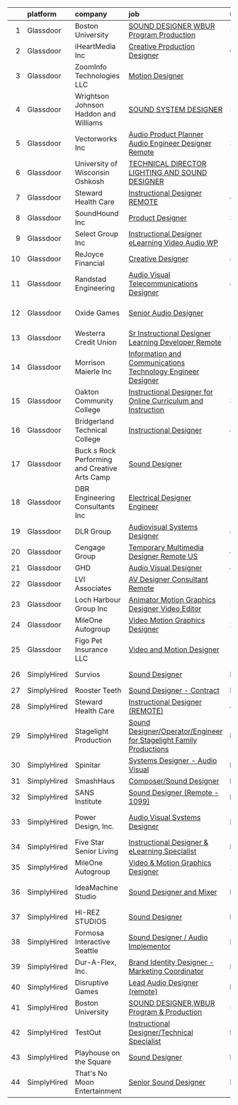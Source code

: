 

|    | platform    | company                                       | job                                                                                                                                                                                                                                                                                                                                                                                                                                                                                                                                                                                                                                                                                                                                                                                                                                                                                                                                                                                                                                               | update_time   | location                 |
|---:|:------------|:----------------------------------------------|:--------------------------------------------------------------------------------------------------------------------------------------------------------------------------------------------------------------------------------------------------------------------------------------------------------------------------------------------------------------------------------------------------------------------------------------------------------------------------------------------------------------------------------------------------------------------------------------------------------------------------------------------------------------------------------------------------------------------------------------------------------------------------------------------------------------------------------------------------------------------------------------------------------------------------------------------------------------------------------------------------------------------------------------------------|:--------------|:-------------------------|
|  1 | Glassdoor   | Boston University                             | [SOUND DESIGNER WBUR Program   Production](https://www.glassdoor.com/partner/jobListing.htm?pos=107&ao=1136043&s=58&guid=000001815bd4e4beaa7ca4a931822fac&src=GD_JOB_AD&t=SR&vt=w&ea=1&cs=1_efff3256&cb=1655103088060&jobListingId=1007924968056&jrtk=3-0-1g5dt9p7cr0ev801-1g5dt9p7kjor2800-84c0475997f88b77-)                                                                                                                                                                                                                                                                                                                                                                                                                                                                                                                                                                                                                                                                                                                                    | 5d            | Boston, MA               |
|  2 | Glassdoor   | iHeartMedia  Inc                              | [Creative Production Designer](https://www.glassdoor.com/partner/jobListing.htm?pos=115&ao=1136043&s=58&guid=000001815bd4e4beaa7ca4a931822fac&src=GD_JOB_AD&t=SR&vt=w&cs=1_7e22f292&cb=1655103088061&jobListingId=1007921252997&jrtk=3-0-1g5dt9p7cr0ev801-1g5dt9p7kjor2800-eeacc4e59b3d9e51-)                                                                                                                                                                                                                                                                                                                                                                                                                                                                                                                                                                                                                                                                                                                                                     | 6d            | Pennsylvania             |
|  3 | Glassdoor   | ZoomInfo Technologies LLC                     | [Motion Designer](https://www.glassdoor.com/partner/jobListing.htm?pos=124&ao=1136043&s=58&guid=000001815bd4e4beaa7ca4a931822fac&src=GD_JOB_AD&t=SR&vt=w&ea=1&cs=1_2f600aa5&cb=1655103088062&jobListingId=1007913940850&jrtk=3-0-1g5dt9p7cr0ev801-1g5dt9p7kjor2800-59a9213266ad93f4-)                                                                                                                                                                                                                                                                                                                                                                                                                                                                                                                                                                                                                                                                                                                                                             | 10d           | Waltham, MA              |
|  4 | Glassdoor   | Wrightson  Johnson  Haddon  and Williams      | [SOUND SYSTEM DESIGNER](https://www.glassdoor.com/partner/jobListing.htm?pos=109&ao=1136043&s=58&guid=000001815bd4e4beaa7ca4a931822fac&src=GD_JOB_AD&t=SR&vt=w&cs=1_7f864538&cb=1655103088060&jobListingId=1007923645576&jrtk=3-0-1g5dt9p7cr0ev801-1g5dt9p7kjor2800-23e9966a73b23ae1-)                                                                                                                                                                                                                                                                                                                                                                                                                                                                                                                                                                                                                                                                                                                                                            | 5d            | Dallas, TX               |
|  5 | Glassdoor   | Vectorworks Inc                               | [Audio Product Planner  Audio Engineer Designer  Remote ](https://www.glassdoor.com/partner/jobListing.htm?pos=125&ao=1136043&s=58&guid=000001815bd4e4beaa7ca4a931822fac&src=GD_JOB_AD&t=SR&vt=w&cs=1_de1e7ed0&cb=1655103088062&jobListingId=1007930384927&jrtk=3-0-1g5dt9p7cr0ev801-1g5dt9p7kjor2800-88e5fa4b537c3986-)                                                                                                                                                                                                                                                                                                                                                                                                                                                                                                                                                                                                                                                                                                                          | 3d            | United States            |
|  6 | Glassdoor   | University of Wisconsin   Oshkosh             | [TECHNICAL DIRECTOR  LIGHTING AND SOUND DESIGNER](https://www.glassdoor.com/partner/jobListing.htm?pos=112&ao=1136043&s=58&guid=000001815bd4e4beaa7ca4a931822fac&src=GD_JOB_AD&t=SR&vt=w&cs=1_7c7731a0&cb=1655103088061&jobListingId=1007913710734&jrtk=3-0-1g5dt9p7cr0ev801-1g5dt9p7kjor2800-47e557860f41eadd-)                                                                                                                                                                                                                                                                                                                                                                                                                                                                                                                                                                                                                                                                                                                                  | 10d           | Oshkosh, WI              |
|  7 | Glassdoor   | Steward Health Care                           | [Instructional Designer  REMOTE ](https://www.glassdoor.com/partner/jobListing.htm?pos=102&ao=1110586&s=58&guid=000001815bd4e4beaa7ca4a931822fac&src=GD_JOB_AD&t=SR&vt=w&ea=1&cs=1_07fe079a&cb=1655103088060&jobListingId=1007925932234&cpc=61B26E8FEFFA679F&jrtk=3-0-1g5dt9p7cr0ev801-1g5dt9p7kjor2800-02597bcc53a2475b--6NYlbfkN0A4M523GJqWUlSJ3f3W0Xz5IDoEwLvoFVVSZVTfd6Xt1wPSsWadzx0aKR2eitokC40ZSkiImhFURZeJfB0Sowq9MMxSNFA7Ue8pxby-SLo-8gFKm-vUTGeErd7eNMnTCSSuyOJWOFSPq-C7wu7SwLnZAnczYjvWbDBpN6DVLikMGEeVUBspbREHwevZLRApv1XEXUgqFyO-6XCyoXT23V1s5delAqRIvXLDG9olcA5vyqTd4pbsTErtX2CgT8I6bCRyHpaexvqHjXISOL-_SHc-pAh-2aqH7m0P44LTEzZ8CYZgzQw7P6Curqjv90ArEUBlHHmYAIKurIAC5t3k0LWDS6lD6PuPZQCvg_KjWbz4WLYUhYoyaaO2Y-kVDQlMTPP4qwRBV4dl55vpraRhZ_DpP_5HTHhcl-RSbn_C0LEciSLRjuGBmGAOXR-8T-mTHk1hpi_nLOEvf0jolpSUs7S6gOyX8ai5G-Jx1ugS6PFMYommHDwH_96BEaOdHdMaMj-vIowAJQY_cqbHhuVFcvp8fjJIByiu2ls%3D)                                                                                                                                          | 4d            | Dallas, TX               |
|  8 | Glassdoor   | SoundHound Inc                                | [Product Designer](https://www.glassdoor.com/partner/jobListing.htm?pos=114&ao=1136043&s=58&guid=000001815bd4e4beaa7ca4a931822fac&src=GD_JOB_AD&t=SR&vt=w&ea=1&cs=1_9ab6653b&cb=1655103088061&jobListingId=1007929512366&jrtk=3-0-1g5dt9p7cr0ev801-1g5dt9p7kjor2800-f232bbb2a8d4fb09-)                                                                                                                                                                                                                                                                                                                                                                                                                                                                                                                                                                                                                                                                                                                                                            | 3d            | Santa Clara, CA          |
|  9 | Glassdoor   | Select Group Inc                              | [Instructional Designer  eLearning  Video Audio    WP](https://www.glassdoor.com/partner/jobListing.htm?pos=103&ao=1110586&s=58&guid=000001815bd4e4beaa7ca4a931822fac&src=GD_JOB_AD&t=SR&vt=w&ea=1&cs=1_1813f0d7&cb=1655103088060&jobListingId=1007903268547&cpc=2F2C49D632A77FE0&jrtk=3-0-1g5dt9p7cr0ev801-1g5dt9p7kjor2800-39581e54060a3f5e--6NYlbfkN0Bcn-ADAbRvyrq3DH3YqD1gQOSfU_zTPvvfh0XXiz3pBAa41gXbEVBKQgVaXyt5edI9xpEckj9uk8nnprzQzSH_s5FsNM5FRNr_JquSitccFFapohcJI9tnK_eWm1cT3wRTS5uG3k5LhnBQqIJNJ3OxfuJQgM2YbBrHmLYxkTY2f3hC4dan70ur_aR5EJ_ffrcBjVYjLQ1_lhhbLwiZrZrcVcBf-g8_Z9gixhckmEUxeLpZeT0Ln3XQitbEzmbESWEKmXuabTFv0QglHkDgqCh4B-32cn1QpjBKjmFVkXoew1dN4vmMs1_Ad3NpU9SIEyJFlinl8Oa_JEqcRSELF_yijI-cdrDu9N4RolFVBboEuWKR1rG55JfZjJfdZDZGf2bFIro3XOwCAekSnfGGsqa6BSM9s6fWmcWfVrWyR3seOXbhWWgDHaTnNePocEjmmvqyhx35YRW4ApeYzsnDtpfnG82TLlxw08A1rcdGoJCkfe0Oc0jIFecqHvf7I-wNMOtPeHmF-fYh_g%3D%3D)                                                                                                                                       | 13d           | White Plains, NY         |
| 10 | Glassdoor   | ReJoyce Financial                             | [Creative Designer](https://www.glassdoor.com/partner/jobListing.htm?pos=120&ao=1136043&s=58&guid=000001815bd4e4beaa7ca4a931822fac&src=GD_JOB_AD&t=SR&vt=w&ea=1&cs=1_b775aabc&cb=1655103088061&jobListingId=1007926479112&jrtk=3-0-1g5dt9p7cr0ev801-1g5dt9p7kjor2800-236922997392ca8c-)                                                                                                                                                                                                                                                                                                                                                                                                                                                                                                                                                                                                                                                                                                                                                           | 4d            | Carmel, IN               |
| 11 | Glassdoor   | Randstad Engineering                          | [Audio Visual Telecommunications Designer](https://www.glassdoor.com/partner/jobListing.htm?pos=106&ao=1110586&s=58&guid=000001815bd4e4beaa7ca4a931822fac&src=GD_JOB_AD&t=SR&vt=w&ea=1&cs=1_8c4d4544&cb=1655103088060&jobListingId=1007926164854&cpc=451933188B21919D&jrtk=3-0-1g5dt9p7cr0ev801-1g5dt9p7kjor2800-bf0f69d714cd2536--6NYlbfkN0BDx217eft1lC7uqItkaModCFPNh_e0lnHdKkvEJecXwu4gIqA7CFTnXnpT3oVx67286KIAz8q3AuRXZM8aSC859V6dX9iukZgmhoE4OaIlSvaYcUzJskbQcNpPAvE2ZVnaXgB5Xvk6qkrTVBY0apOrFAPHiKiK6LxYsbxOYNcOLlaTcM-LBAMzCGWCDjzMoI8wCrIHo0TO1dVbu5F1Vb1C05vCzCCue8iEDNS7B649NJbzpxaD5sFOhnyKUEa8FL9CWFyH80AZabeIv2e3deesfcn2JM7gdy1d_v9lJEjljAQg7GFyX_Q9JmzTGUZpvUQF8hIAD0DtP7GaUUhUPXkqWGrJecWO2gEvJZa7ERUT671e2UP4rg7DaLmVhda9T3iD753Kv1ZbdzcuL-lUWimwpfIlI5ANdKjrjrJP_ULO2mYLIrQ2h3Gk8ukpWPM15ABOEyhI_zY2Kp2xWpsslycdt0dcdXZ-AIvvosSTF6B6Wx5jgED-9Ee8yO36MURp78Xam_kJL4__XuSiZmb0eZ0VVnTxgXsoASiQ4WiFbZDWq2DpulB-juBFCx9Z62MnsCklcGsTWwcZs3KH8Fkk5b-M9zQuk7pmiYcpBd69kJaOsBTbSUqBZbPBrsAuVJA31AD_oLu7iKXPMbsaRMdWjxT8Qb2TuMfUV48%3D) | 4d            | Charlotte, NC            |
| 12 | Glassdoor   | Oxide Games                                   | [Senior Audio Designer](https://www.glassdoor.com/partner/jobListing.htm?pos=108&ao=1136043&s=58&guid=000001815bd4e4beaa7ca4a931822fac&src=GD_JOB_AD&t=SR&vt=w&cs=1_9f67653b&cb=1655103088060&jobListingId=1007933459234&jrtk=3-0-1g5dt9p7cr0ev801-1g5dt9p7kjor2800-f2a44b8014161263-)                                                                                                                                                                                                                                                                                                                                                                                                                                                                                                                                                                                                                                                                                                                                                            | 1d            | Lutherville Timonium, MD |
| 13 | Glassdoor   | Westerra Credit Union                         | [Sr Instructional Designer   Learning Developer    Remote ](https://www.glassdoor.com/partner/jobListing.htm?pos=122&ao=1136043&s=58&guid=000001815bd4e4beaa7ca4a931822fac&src=GD_JOB_AD&t=SR&vt=w&ea=1&cs=1_1e501363&cb=1655103088062&jobListingId=1007924870977&jrtk=3-0-1g5dt9p7cr0ev801-1g5dt9p7kjor2800-cf1000d9824a0b22-)                                                                                                                                                                                                                                                                                                                                                                                                                                                                                                                                                                                                                                                                                                                   | 5d            | Denver, CO               |
| 14 | Glassdoor   | Morrison Maierle Inc                          | [Information and Communications Technology Engineer Designer](https://www.glassdoor.com/partner/jobListing.htm?pos=123&ao=1136043&s=58&guid=000001815bd4e4beaa7ca4a931822fac&src=GD_JOB_AD&t=SR&vt=w&ea=1&cs=1_8dc0a0b2&cb=1655103088062&jobListingId=1007907517652&jrtk=3-0-1g5dt9p7cr0ev801-1g5dt9p7kjor2800-d91e932d1539b555-)                                                                                                                                                                                                                                                                                                                                                                                                                                                                                                                                                                                                                                                                                                                 | 12d           | Missoula, MT             |
| 15 | Glassdoor   | Oakton Community College                      | [Instructional Designer for Online Curriculum and Instruction](https://www.glassdoor.com/partner/jobListing.htm?pos=119&ao=1136043&s=58&guid=000001815bd4e4beaa7ca4a931822fac&src=GD_JOB_AD&t=SR&vt=w&cs=1_89960aee&cb=1655103088061&jobListingId=1007929480700&jrtk=3-0-1g5dt9p7cr0ev801-1g5dt9p7kjor2800-cd577b95de694795-)                                                                                                                                                                                                                                                                                                                                                                                                                                                                                                                                                                                                                                                                                                                     | 3d            | Skokie, IL               |
| 16 | Glassdoor   | Bridgerland Technical College                 | [Instructional Designer](https://www.glassdoor.com/partner/jobListing.htm?pos=117&ao=1136043&s=58&guid=000001815bd4e4beaa7ca4a931822fac&src=GD_JOB_AD&t=SR&vt=w&ea=1&cs=1_60f5fb9b&cb=1655103088061&jobListingId=1007926173581&jrtk=3-0-1g5dt9p7cr0ev801-1g5dt9p7kjor2800-6a4299b31c4434bb-)                                                                                                                                                                                                                                                                                                                                                                                                                                                                                                                                                                                                                                                                                                                                                      | 4d            | Logan, UT                |
| 17 | Glassdoor   | Buck s Rock Performing and Creative Arts Camp | [Sound Designer](https://www.glassdoor.com/partner/jobListing.htm?pos=101&ao=1110586&s=58&guid=000001815bd4e4beaa7ca4a931822fac&src=GD_JOB_AD&t=SR&vt=w&ea=1&cs=1_d9403b10&cb=1655103088059&jobListingId=1007913743299&cpc=214153447B1391FC&jrtk=3-0-1g5dt9p7cr0ev801-1g5dt9p7kjor2800-fda9162bb6400c2a--6NYlbfkN0BdDHiSlq2TKVYTvK036ioTcRDjelCKzvFOpLFiF--0icOI5c6ey-PCyPjnyBY5c8fZcJqUYjwOeux_9Bd2q4ZWOjBYTAptUXtv0PeBCsiGVQgxmxWvOUkJfYOmXchKHjBw12etcBibk3Gx7khGP9lf2n8GTuP67MAVhzLC0Hf5LlXtMh2lLfcnS1GFmi4LSE54bKrxNQtlHgkbYU98yhouRIHBxUWrxuf5Njpt-gyFx_FaH5wfs4YY9MTYAtsI0RaDfaw8VPRcLTfpQJ_8DSNqyT1dQJudwBYI1f20RHg5cR8RrB5B3hjgiU7OtT7M5ynGVPFL5-Y276PeX78SsMvFIoTILt9KZ3a3eM3s9mTNqjl70qjOssIjNNVoRnsx9EraxrKhCClPxnf9EvVEWtCQcBs3NdM2E4BS1mSlBjfbfFzjNWeha8prnbXS1M-RRQ0qkLZpsXRvvDIHrIshHUlV29XIQT5fSmDER56IEnOSKwVTDVirjUU7ia9nl_lZbeg%3D)                                                                                                                                                                                           | 10d           | New Milford, CT          |
| 18 | Glassdoor   | DBR Engineering Consultants  Inc              | [Electrical Designer  Engineer](https://www.glassdoor.com/partner/jobListing.htm?pos=121&ao=1136043&s=58&guid=000001815bd4e4beaa7ca4a931822fac&src=GD_JOB_AD&t=SR&vt=w&ea=1&cs=1_c2d2b41a&cb=1655103088061&jobListingId=1007906003015&jrtk=3-0-1g5dt9p7cr0ev801-1g5dt9p7kjor2800-511f3b7a72d4ba7a-)                                                                                                                                                                                                                                                                                                                                                                                                                                                                                                                                                                                                                                                                                                                                               | 12d           | Houston, TX              |
| 19 | Glassdoor   | DLR Group                                     | [Audiovisual Systems Designer](https://www.glassdoor.com/partner/jobListing.htm?pos=118&ao=1136043&s=58&guid=000001815bd4e4beaa7ca4a931822fac&src=GD_JOB_AD&t=SR&vt=w&ea=1&cs=1_a1cd7c9c&cb=1655103088061&jobListingId=1007927665291&jrtk=3-0-1g5dt9p7cr0ev801-1g5dt9p7kjor2800-b1ddd4143b1dbc43-)                                                                                                                                                                                                                                                                                                                                                                                                                                                                                                                                                                                                                                                                                                                                                | 4d            | Cleveland, OH            |
| 20 | Glassdoor   | Cengage Group                                 | [Temporary Multimedia Designer   Remote   US](https://www.glassdoor.com/partner/jobListing.htm?pos=113&ao=1136043&s=58&guid=000001815bd4e4beaa7ca4a931822fac&src=GD_JOB_AD&t=SR&vt=w&cs=1_c25e2a50&cb=1655103088061&jobListingId=1007927072712&jrtk=3-0-1g5dt9p7cr0ev801-1g5dt9p7kjor2800-2d410e12b93926ee-)                                                                                                                                                                                                                                                                                                                                                                                                                                                                                                                                                                                                                                                                                                                                      | 4d            | California               |
| 21 | Glassdoor   | GHD                                           | [Audio Visual Designer](https://www.glassdoor.com/partner/jobListing.htm?pos=110&ao=1136043&s=58&guid=000001815bd4e4beaa7ca4a931822fac&src=GD_JOB_AD&t=SR&vt=w&cs=1_dc58794d&cb=1655103088061&jobListingId=1007926334808&jrtk=3-0-1g5dt9p7cr0ev801-1g5dt9p7kjor2800-e9f1dfbecaeb74c7-)                                                                                                                                                                                                                                                                                                                                                                                                                                                                                                                                                                                                                                                                                                                                                            | 4d            | Chantilly, VA            |
| 22 | Glassdoor   | LVI Associates                                | [AV Designer Consultant   Remote](https://www.glassdoor.com/partner/jobListing.htm?pos=105&ao=1110586&s=58&guid=000001815bd4e4beaa7ca4a931822fac&src=GD_JOB_AD&t=SR&vt=w&ea=1&cs=1_36d7255b&cb=1655103088060&jobListingId=1007902281389&cpc=B101C867B3EF2D75&jrtk=3-0-1g5dt9p7cr0ev801-1g5dt9p7kjor2800-bdefb74de81cbfb2--6NYlbfkN0Ac1dQX5O4bM0SP6UJQV27qUKlsnOLo2dFi0v4Kq4pXXbjTLEo__hQoSrdIWdjrjGBBoHg_2x591zFCTEw8E2xuMOARvu0fPJud6JaJkbgHgsQ8ADXHssBw8Vjlwel8f65TBaDOwzbdauwr2ExdaBQy5N59saOK8_Y-1cplKefzBYv7vmCZKGOkX-vPqSGFN88u32btgwpMqZOc4N4O2YANa3BDj7p9yGrosMCOPvve4up1FJUIj1d-DIHxIQHdg5SjYOYeL0mI7B7UyAVKjadDyKM9TCLg7twjZh8MMeChNWKv6mQ9bgMElKimDRfm8zkBkF_MpJQQzS67OR2pYsdP9ToygU1Ngue3-iNzzxCZUUAbo1kqsAGOP-k5d-hlELhI1veDhL0p0RvVQTIX72R5aRqSiekBjy0nwvbNA2FWV0czBlZZ_n8qpe4lfW8ZOUx-eJWIB3Z0MuaYfC3h38w-4_Gf_bmNqFwFXNbrQ7eJXvBXmGMGltLKkXHBAgRHJpLPyl01Uh0Jzog-ZS_PNqZnPVbUFt7p6EcWQxwS8nRJ2ioJ97onOvLU)                                                                                                                        | 13d           | Virginia                 |
| 23 | Glassdoor   | Loch Harbour Group  Inc                       | [Animator Motion Graphics Designer Video Editor](https://www.glassdoor.com/partner/jobListing.htm?pos=116&ao=1136043&s=58&guid=000001815bd4e4beaa7ca4a931822fac&src=GD_JOB_AD&t=SR&vt=w&ea=1&cs=1_d3cb8da9&cb=1655103088061&jobListingId=1007928302098&jrtk=3-0-1g5dt9p7cr0ev801-1g5dt9p7kjor2800-b9e4656ec5b7bd8a-)                                                                                                                                                                                                                                                                                                                                                                                                                                                                                                                                                                                                                                                                                                                              | 3d            | Washington, DC           |
| 24 | Glassdoor   | MileOne Autogroup                             | [Video   Motion Graphics Designer](https://www.glassdoor.com/partner/jobListing.htm?pos=104&ao=1110586&s=58&guid=000001815bd4e4beaa7ca4a931822fac&src=GD_JOB_AD&t=SR&vt=w&ea=1&cs=1_abfbbf7a&cb=1655103088060&jobListingId=1007931641702&cpc=4B86475FAF393599&jrtk=3-0-1g5dt9p7cr0ev801-1g5dt9p7kjor2800-96aa8ee13af71365--6NYlbfkN0Bii_hTsqRVa7uUqaTs0PsVA21y3i7df6Sg35RrZp58QeVefzG2i4qDomAGdoZiIGEqD252X_f7FR5e2RxNz2Fl3RjyQRPWLu6lN3TkboAKfsqMCwjXisRZZt_xReWckdnZ59bCheABxAO7P2jia8SLObK3J5IXf0GHr0FfJhwgJAv1V3aItazBjlLSZMaHcFzepVjMsZWISqzOzXgH6fKo8W_q8uE2inufq8DvxQsziLsA1-MfdoVoxb4d2wr7EyNxqvdb9BXw-ZHehcVd6rRlJ4T2c1RlUYBp21_CZz_s_-pTUv55tam3UhvZwRkny7h6eC5_KUfOdHopuTQY84wyiyCiLmb81FJB3C-HuZzjN-qGkOJ9Cl0fnJTkfZT_tPJ1fzxYUIlxnC9eDz2G5eczdP-IIerduQEQ_Mb1_qg6Hmlrm86d0VYpU49YxW0cunpoPgNsle1F9bPmk1HlQGGmjA5g3cAbiMlWyruXt86QMURtFCrayhsKBEejN6XVmm19UfSyxucxem1MmVRcqP29nWAqjwo28LyJtHaaD1PruA%3D%3D)                                                                                                                           | 2d            | Towson, MD               |
| 25 | Glassdoor   | Figo Pet Insurance LLC                        | [Video and Motion Designer](https://www.glassdoor.com/partner/jobListing.htm?pos=111&ao=1136043&s=58&guid=000001815bd4e4beaa7ca4a931822fac&src=GD_JOB_AD&t=SR&vt=w&cs=1_b740de62&cb=1655103088061&jobListingId=1007913812537&jrtk=3-0-1g5dt9p7cr0ev801-1g5dt9p7kjor2800-282af4d3aef0ea6e-)                                                                                                                                                                                                                                                                                                                                                                                                                                                                                                                                                                                                                                                                                                                                                        | 10d           | Remote                   |
| 26 | SimplyHired | Survios                                       | [Sound Designer](https://www.simplyhired.com/job/GGf4JbShEJmtxragh-HP0RYhs5WpCO9pZtgQyta_p4JFm7cmj-H-Zw?q=sound+designer)                                                                                                                                                                                                                                                                                                                                                                                                                                                                                                                                                                                                                                                                                                                                                                                                                                                                                                                         | Recently      | Marina del Rey, CA       |
| 27 | SimplyHired | Rooster Teeth                                 | [Sound Designer - Contract](https://www.simplyhired.com/job/9KdiR85ZI2gR9N4RdhD9EExQNXWroZraddVjovjDND8QUzOK69wDOQ?q=sound+designer)                                                                                                                                                                                                                                                                                                                                                                                                                                                                                                                                                                                                                                                                                                                                                                                                                                                                                                              | Recently      | Austin, TX               |
| 28 | SimplyHired | Steward Health Care                           | [Instructional Designer (REMOTE)](https://www.simplyhired.com/job/UN0LUIeVqeSX2UQChuPH0U7XrAMinyK8tD1RciTytqcsRxDYPI6ZJQ?q=sound+designer)                                                                                                                                                                                                                                                                                                                                                                                                                                                                                                                                                                                                                                                                                                                                                                                                                                                                                                        | 4d            | Dallas, TX               |
| 29 | SimplyHired | Stagelight Production                         | [Sound Designer/Operator/Engineer for Stagelight Family Productions](https://www.simplyhired.com/job/VKgvWic7uY5sMxPqh11sLv5aSWGUerp8WXxwkIbcpqc5zhgErwHiZQ?q=sound+designer)                                                                                                                                                                                                                                                                                                                                                                                                                                                                                                                                                                                                                                                                                                                                                                                                                                                                     | Recently      | Los Angeles, CA          |
| 30 | SimplyHired | Spinitar                                      | [Systems Designer - Audio Visual](https://www.simplyhired.com/job/k5TEL2Ld3-wwOuWjXgTUsGuUVg9wroYcCqasqhN2i20EMWtyUWoaEg?q=sound+designer)                                                                                                                                                                                                                                                                                                                                                                                                                                                                                                                                                                                                                                                                                                                                                                                                                                                                                                        | Recently      | La Mirada, CA            |
| 31 | SimplyHired | SmashHaus                                     | [Composer/Sound Designer](https://www.simplyhired.com/job/5TV44fqNq9OE9PTw8D83ASmeufu-2onYgJ8O5l4Y0t9TzOHHgUVKrQ?q=sound+designer)                                                                                                                                                                                                                                                                                                                                                                                                                                                                                                                                                                                                                                                                                                                                                                                                                                                                                                                | Recently      | Remote                   |
| 32 | SimplyHired | SANS Institute                                | [Sound Designer (Remote - 1099)](https://www.simplyhired.com/job/l5XtJmV5Za5NPAoCY67pJ8osv7Dd9cygFT5KvUQHRZZ5LCw9cI7qOA?q=sound+designer)                                                                                                                                                                                                                                                                                                                                                                                                                                                                                                                                                                                                                                                                                                                                                                                                                                                                                                         | Recently      | Bethesda, MD             |
| 33 | SimplyHired | Power Design, Inc.                            | [Audio Visual Systems Designer](https://www.simplyhired.com/job/iyyCbihReC_ex9JHZ2An0MlD1NQux37jIOdEZH6Byc7RIrBBt6KQgw?q=sound+designer)                                                                                                                                                                                                                                                                                                                                                                                                                                                                                                                                                                                                                                                                                                                                                                                                                                                                                                          | Recently      | Saint Petersburg, FL     |
| 34 | SimplyHired | Five Star Senior Living                       | [Instructional Designer & eLearning Specialist](https://www.simplyhired.com/job/oTZPL1wWK2cmOqji4vswi4vj0YGDnK7OTqW_Mj_7zFv6d-Vi6eIF7Q?q=sound+designer)                                                                                                                                                                                                                                                                                                                                                                                                                                                                                                                                                                                                                                                                                                                                                                                                                                                                                          | Recently      | Newton, MA               |
| 35 | SimplyHired | MileOne Autogroup                             | [Video & Motion Graphics Designer](https://www.simplyhired.com/job/xTNGVg-1eAKrUgVURMFKLmIVJJFAusXWNsOyWZCTpehQKqszU1TStQ?q=sound+designer)                                                                                                                                                                                                                                                                                                                                                                                                                                                                                                                                                                                                                                                                                                                                                                                                                                                                                                       | 2d            | Towson, MD               |
| 36 | SimplyHired | IdeaMachine Studio                            | [Sound Designer and Mixer](https://www.simplyhired.com/job/3_cnKWbKCzfz8K406esix9aXeGkS2iLw6vp3jwYHfDLUWBO0TV9GDQ?q=sound+designer)                                                                                                                                                                                                                                                                                                                                                                                                                                                                                                                                                                                                                                                                                                                                                                                                                                                                                                               | Recently      | San Francisco, CA        |
| 37 | SimplyHired | HI-REZ STUDIOS                                | [Sound Designer](https://www.simplyhired.com/job/aA6iiJRrWdcirvdZUdRNwkyou34MRKChSdF1MZ7s6_co4dP2h9voUQ?q=sound+designer)                                                                                                                                                                                                                                                                                                                                                                                                                                                                                                                                                                                                                                                                                                                                                                                                                                                                                                                         | Recently      | Remote                   |
| 38 | SimplyHired | Formosa Interactive Seattle                   | [Sound Designer / Audio Implementor](https://www.simplyhired.com/job/vlF4rzpIgemNyADbSUoWC36FtYYh2ouWspqfTFtuxzveh07-6RCwmg?q=sound+designer)                                                                                                                                                                                                                                                                                                                                                                                                                                                                                                                                                                                                                                                                                                                                                                                                                                                                                                     | Recently      | Seattle, WA              |
| 39 | SimplyHired | Dur-A-Flex, Inc.                              | [Brand Identity Designer - Marketing Coordinator](https://www.simplyhired.com/job/R64jRkQkz5c4uAjoUHoVIXUUGZsCSy6n0isNMLlA2kzi3aMM4c-LOw?q=sound+designer)                                                                                                                                                                                                                                                                                                                                                                                                                                                                                                                                                                                                                                                                                                                                                                                                                                                                                        | Recently      | East Hartford, CT        |
| 40 | SimplyHired | Disruptive Games                              | [Lead Audio Designer (remote)](https://www.simplyhired.com/job/OItAQoIz0sZ1esYjmLQzCu0wdJ2uB0ay-8Lc50RUEzaAUovUxHLcow?q=sound+designer)                                                                                                                                                                                                                                                                                                                                                                                                                                                                                                                                                                                                                                                                                                                                                                                                                                                                                                           | Recently      | Berkeley, CA             |
| 41 | SimplyHired | Boston University                             | [SOUND DESIGNER,WBUR Program & Production](https://www.simplyhired.com/job/HFB9XFv7zf8h6WCSF8etbM2WAnTmEl6u3PBx52HmJOHApdrxcT3t7g?q=sound+designer)                                                                                                                                                                                                                                                                                                                                                                                                                                                                                                                                                                                                                                                                                                                                                                                                                                                                                               | 5d            | Boston, MA               |
| 42 | SimplyHired | TestOut                                       | [Instructional Designer/Technical Specialist](https://www.simplyhired.com/job/e79u6N2RkHmcrF28JMdycWlbT09Mk0S9I8gVDJigwQK7Ckl5V6m6hw?q=sound+designer)                                                                                                                                                                                                                                                                                                                                                                                                                                                                                                                                                                                                                                                                                                                                                                                                                                                                                            | Recently      | Pleasant Grove, UT       |
| 43 | SimplyHired | Playhouse on the Square                       | [Sound Designer](https://www.simplyhired.com/job/upfYW_PlePY9n9BtuRDvLMcFPxek8PcbDN8GyVB7gZpEBXeSlR7ieA?q=sound+designer)                                                                                                                                                                                                                                                                                                                                                                                                                                                                                                                                                                                                                                                                                                                                                                                                                                                                                                                         | Recently      | Memphis, TN              |
| 44 | SimplyHired | That's No Moon Entertainment                  | [Senior Sound Designer](https://www.simplyhired.com/job/HAIZITV3eJRvAwlCAtjPXxFb-x6pdgRSjiUpE-qaQOkB9WpwIm4h0Q?q=sound+designer)                                                                                                                                                                                                                                                                                                                                                                                                                                                                                                                                                                                                                                                                                                                                                                                                                                                                                                                  | Recently      | Los Angeles, CA          |